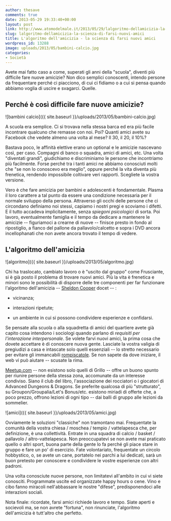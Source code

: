 ```yaml
---
author: thesave
comments: true
date: 2013-05-29 19:33:40+00:00
layout: post
link: http://www.atomodelmale.it/2013/05/29/lalgoritmo-dellamicizia-la-scienza-di-farsi-nuovi-amici/
slug: lalgoritmo-dellamicizia-la-scienza-di-farsi-nuovi-amici
title: L'algoritmo dell'amicizia - la scienza di farsi nuovi amici
wordpress_id: 13288
image: uploads/2013/05/bambini-calcio.jpg
categories:
- Società
---
```


Avete mai fatto caso a come, superati gli anni della "scuola", diventi più difficile fare nuove amicizie? Non dico semplici conoscenti, intendo persone da frequentare perché ci piacciono, di cui ci fidiamo o a cui si pensa quando abbiamo voglia di uscire e svagarci. Quelle.

## Perché è così difficile fare nuove amicizie?

![bambini calcio]({{ site.baseurl }}/uploads/2013/05/bambini-calcio.jpg)

A scuola era semplice. Ci si trovava nella stessa barca ed era più facile incontrare qualcuno che remasse con noi. Poi? Quanti amici avete su Facebook che vedete almeno una volta al mese? Il 30, il 20, il 10%?

Bastava poco, le affinità elettive erano un optional e le amicizie nascevano così, per caso. Compagni di banco o squadra, amici di amici, etc. Una volta "diventati grandi", giudichiamo e discriminiamo le persone che incontriamo più facilmente. Forse perché tra i tanti amici ne abbiamo conosciuti molti che "se non lo conoscevo era meglio", oppure perché la vita diventa più frenetica, rendendo impossibile coltivare veri rapporti. Scegliete la vostra versione.

Vero è che fare amicizia per bambini e adolescenti è fondamentale. Plasma il loro carattere a tal punto da essere una condizione necessaria per il normale sviluppo della persona. Attraverso gli occhi delle persone che ci circondano definiamo noi stessi, capiamo i nostri pregi e scoviamo i difetti. E il tutto accadeva implicitamente, senza _spiegoni psicologici_ di sorta. Poi lavoro, eventualmente famiglia e il tempo da dedicare a mantenere le amicizie -- figuriamoci a crearne di nuove -- finisce presto in fondo al ripostiglio, a fianco del pallone da pallavolo/calcetto e sopra i DVD ancora incellophanati che non avete ancora trovato il tempo di vedere.

## L'algoritmo dell'amicizia

![algoritmo]({{ site.baseurl }}/uploads/2013/05/algoritmo.jpg)

Chi ha traslocato, cambiato lavoro o è "uscito dal gruppo" come Frusciante, si è già posto il problema di trovare nuovi amici. Più la vita è frenetica e minori sono le possibilità di disporre delle tre componenti per far funzionare l'algoritmo dell'amicizia -- [Sheldon Cooper](http://youtu.be/k0xgjUhEG3U) docet -- :

	
  * vicinanza;

	
  * interazioni ripetute;

	
  * un ambiente in cui si possono condividere esperienze e confidarsi.

Se pensate alla scuola o alla squadretta di amici del quartiere avete già capito cosa intendono i sociologi quando parlano di _requisiti per l'interazione interpersonale_. Se volete farvi nuovi amici, la prima cosa che dovete accettare è di conoscere nuova gente. Lasciate la vostra valigia di pregiudizi a casa e intascate solo quelli essenziali -- lo stretto necessario per evitare gli immancabili [rompiscatole](/?s=Guida+intergalattica+ai+rompiscatole). Se non sapete da dove iniziare, il web vi può aiutare -- scusate la rima.

[Meetup.com](http://www.meetup.com/) -- non esistono solo quelli di Grillo -- offre un buono spunto per riunire persone della stessa zona, accomunate da un interesse condiviso. Siano il club del libro, l'associazione dei rocciatori o i giocatori di Advanced Dungeons & Dragons. Se preferite qualcosa di più "strutturato", su Groupon/Groupalia/Let's Bonus/etc. esistono miriadi di offerte che, a poco prezzo, offrono lezioni di ogni tipo -- dai balli di gruppo alle lezioni da sommelier.

![amici]({{ site.baseurl }}/uploads/2013/05/amici.jpg)

Ovviamente le soluzioni "classiche" non tramontano mai. Frequentate la comunità della vostra chiesa / moschea / tempio / vattelapesca che, per definizione, è una collettività. Entrate in una squadra di calcio / basket / pallavolo / altro-vattelapesca. Non preoccupatevi se non avete mai praticato quello o altri sport, buona parte della gente lo fa perché gli piace stare in gruppo e fare un po' di esercizio. Fate volontariato, frequentate un circolo hobbystico, o, se avete un cane, portatelo nei parchi a lui dedicati, sarà un buon pretesto per conoscere e condividere le vostre esperienze con altri padroni.

Una volta conosciute nuove persone, non limitatevi all'ambito in cui vi siete conosciti. Programmate uscite ed organizzate happy hours o cene. Vino e cibo fanno miracoli nell'abbassare le nostre "difese", predisponendoci alle interazioni sociali.

Nota finale: ricordate, farsi amici richiede lavoro e tempo. Siate aperti e socievoli ma, se non avrete "fortuna", non rinunciate, l'algoritmo dell'amicizia è tutt'altro che perfetto.
